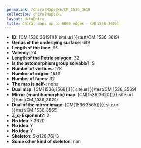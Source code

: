 ```yaml
--- 
 permalink: /chiralMaps6kE/CM_1536_3619 
 collection: chiralMaps6kE
 layout: dataEntry
 title: Chiral maps up to 6000 edges - CM[1536;3619]
---
```


- **ID**: [CM[1536;3619]]({{ site.url }}/test/CM_1536_3619)
- **Genus of the underlying surface**: 689
- **Length of the face**: 96
- **Valency**: 24
- **Length of the Petrie polygon**: 32
- **Is the automorphism group solvable?**: S
- **Number of vertices**: 128
- **Number of edges**: 1536
- **Number of faces**: 32
- **The map is self-**: none
- **Dual map**: [CM[1536;3569]]({{ site.url }}/test/CM_1536_3569)
- **Mirror (enantihomorphic) map**: [CM[1536;3620]]({{ site.url }}/test/CM_1536_3620)
- **Dual of the mirror image**: [CM[1536;3565]]({{ site.url }}/test/CM_1536_3565)
- **Z_q-Exponent?**: 2
- **No idea**:  7:3620
- **No idea**: Y
- **No idea**: Y
- **Skeleton**: Sk(128;76)^3
- **Some other kind of skeleton**: nan
